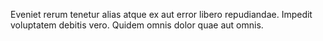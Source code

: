 Eveniet rerum tenetur alias atque ex aut error libero repudiandae.
Impedit voluptatem debitis vero.
Quidem omnis dolor quae aut omnis.